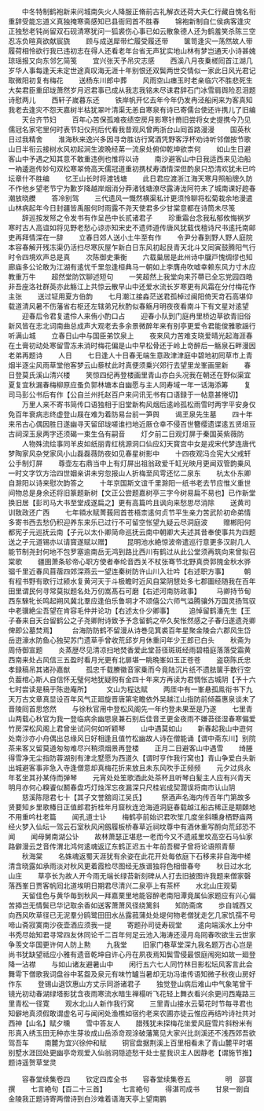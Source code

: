 <!-- { "loadSidebar": true } -->
　　中冬特制鹤袍新来问城南失火人降服正脩前古礼解衣还荷大夫仁行藏自愧名衔重辞受能忘道义真独掩寒斋感知已县衙囘首不胜春
　　锦袍新制自仁侯病客逢灾正独愁老钝尚留双石砚清寒犹问一狐裘伤心事已如云散象德人还为鹤羞笑杀陈三空忍冻负暄真欲献宸旒
　　顾与成送犀带纻履受履还带
　　箧笥逢灾一荡然故人带履荷相怜欲行我已违初志在得人还看老年台省无声犹实地山林有梦岂通天小诗甚媿琼瑶报又向东邻乞简笺
　　宜兴张天予吊灾志感
　　西溪八月夜乗槎囘首江湖几岁华人事每逢天未定世途真叹海无涯十年别恨还双鬓两世交情似一家此日风光君记取微阳初复有梅花
　　送杨东川郎中葬
　　风雨空山瘗玉时老亲临穴不胜悲死生大矣君臣重邱垅萧然岁月迟君事已成从我志我铭未尽诔君辞石门冰雪肩舆险忍泪题诗慰两儿
　　西轩子嵗暮东还
　　铁岸帆开忆去年今年仍发冉泾船闲来为客真知我老去逢灾不怨天嘉树半枯犹翠叶清渠无恙自寒泉有诗已寄儒台使还许携儿了旧编
　　天台齐节妇
　　百年心苦保孤难夜绩空房月影寒针黹旧尝将女史提携今乃见儒冠名家宅里何时表节妇仪刑后代看我昔观风曾两浙台山囘首路漫漫
　　国英秋日过我精舍
　　淮海秋来逸兴多因寻竒胜访行窝酒凭野客浮杯劝诗听邻僧按节歌山日半衔云接树水风初起涧生波晩经苐一流泉处俯仰乾坤欲柰何
　　如山生日避客山中予遇之知其意不敢重违例也惟将以诗
　　南沙避客山中日我适西来见泊船一衲逶迤传妙句双松寒翠倚高天儒冠道重初携杖寿酒情深但酌泉只恐清欢犹未已吟坛章什不胜编
　　忆王山长时将渡钱塘
　　此日君应渡浙江海天寒月照船牕久防不作他乡望老节宁为歉岁降越岸烟消分莽渚钱塘潦尽露涛泷阿符未了城南课好趂春潮放晓艭
　　答冷别驾
　　三代遗风一慨然横渠私计更须怜聊将松菊栽余地漫遣山林病起年今日封疆皆禹服何时雨露不尧天使君多少甘棠意都在诗筒未尽笺
　　辞巡按发帑之令发书有作呈邑中长贰诸君子
　　珍重霜台念我私郁攸悔祸岁寒时古人高谊如将见野老愁心谅亦知宋史不遗师道传唐风犹载伐檀诗尺书逺托南邮吏再拜情深在一辞
　　立春日郊人送小土牛至有作
　　令尹分春到野人野人庭院本容春解开残冻渠仍活扫尽寒灰屋乍新白日东风初起艮青天北斗又囘寅鼓腾阳气行时令四境欢声总是真
　　次陈御史秉衡
　　六载巢居是此州诗中牖戸愧绸缪也知廊庙多公论敢为江湖有逺忧千里忽逢桓典马一朝如上李膺舟吹嘘幸赖东风力寸木应教重万牛
　　超然堂防饮聊述短句
　　一笑超然上我堂向来芥蔕已全忘党园四皓非吾座洛社群英亦此觞江上共惊云散早山中还爱水流长岁寒更有风霜在分付梅花作主张
　　送过钲用夏方伯韵
　　七月潮江接淼茫送君孤棹过闽阳倚天竒石高堪仰载道清风暑不伤藩省右枢还左辖弟兄秋酌似春觞月明夜夜看南斗下有文星对逺望
　　迎春后令君复遣伶人来侑小酌口占
　　迎春小队到门庭冉里桥边草欲青旧俗新风皆在志北词南曲总成声大观老去多余景微醉年来有别亭更爱令君能俊雅歌謡行听满山城
　　立春日山中与国臣弟饮泉上
　　夜来风力苦难支晓爱晴光起海涯春在土膏初动处寒留雪冻未消时梅花偏是山中早松骨还于岭上竒醉后一觞泉石畔漫因老弟再题诗
　　人日
　　七日逢人十日春无端生意政津津庭中碧地初囘草市上青烟半逐尘风雨草堂他客梦云山藜杖此时真便须乗兴郊行去望里龙峯画里新
　　春日登莫氏溪山清兴楼
　　笑惊四纪再登楼画里青山亦白头况我在朝还在野似渠宜夏复宜秋漏春梅柳原应蚤负郭林塘本自幽愿与主人同寿域一年一话海添筹
　　复司马彭公书后有作【公自兰州托赵百户来问讯无书有口语録于一帖意甚惓切】
　　万里人来不寄书简传口语独相于旧堂新构风烟后逺岭孤松雨雪时两字平安身仅免百年衰病志终虚登山屐在难为着防易台前一笋舆
　　谒玊泉先生墓
　　四十年来吊古心偶因胜日遂幽寻天留邱垅嗟谁扫地近厫仓幸不侵百世簪缨遗谍逺五贤俎豆古祠深玉泉两字还须碣一束生刍有嗣音
　　灯夕前二日观灯屏于秦国英紫薇防
　　人物殊流绘事同羊皮如纸丽青红桃源洞口仙应幻天寳宫中女是戎宋代梦连唐代梦陶家风杂党家风小山磊磊薇防夜如见春星树影中
　　十四夜观冯佥宪大父戒轩公手制灯屏
　　尊壶左右鼎当中上有灯屏出祖翁政爱千缸光映月更闻双管韵乗风一时文字饮方洽四世姻亲讲未穷忽报山人折梅至风雩还忆二泉东
　　杭太仆东卿自滁阳以诗来慰次韵答之
　　十年京国斯文谊千里滁阳一纸书老去节应惟义重世间物总是身余还将旧篆题新树【文正公尝题嘉树亭三字今树易扁不易也】已作新堂换旧居【彭司马大书至堂成遂扁之】更有高篇吟且讽向来愁思尽消除
　　送黄司训致政还广西
　　七年頖水赋菁莪囘首苍梧柰逺何贞节平生亲力苦武阶初命弟情多寄书西去愁仍积迎养东来乐已过行不可留空怅望九疑云尽洞庭波
　　赠郴阳何都宪子元巡抚云南【子元以太仆卿简命巡抚云南中朝卿大夫述其昔奉使事共为四题送之子元道锡亦以请寳遂赋以赠】
　　昆明池水絶惊波帝遣巡行意更多汉尉几人能节制尧封何地不包罗塞逾南岳无鸿到路比西川有鹤过从此公堂须再筑向来曾拟召棠歌
　　疆圉萧条轸帝心职方使者奉纶音西关不杖张骞节北野真赍郭隗金秋水骅骝千里近春风苜蓿四郊深燕云一望连秦树防许山川入壮吟【右述职方事】
　　朝有程书野有歌行过颍水复黄河天于斗极瞻时近风自棠阴憇处多七郡圗经随我在百年田里谓民何寻常莫拟题名处万仞嵩髙石可磨【右述河南防政事】
　　马卿持节甸西东騋牝长鸣起朔风冀北羣应逢伯乐鲁坰才不颂僖公六师气溢腾骧外万国灵扬驾驭中老骥絶尘吾望在肯容毛仲并论功【右述太仆少卿事】
　　追悼留鹤潘先生【王子春来自天台留鹤公之子尧卿附诗致予予念留鹤之卒久矣怅然感之子春归遂遗尧卿俾即公墓焚焉】
　　台海防防鹤不留漫从诗巻见箕裘百年星聚金陵会六郡风生岱岳逰濠水防鱼心独契苏门遗草手曾收荒邱岁月休重问年少王郎已白头
　　秋斋为周侍御宣题
　　炎蒸歴尽见清凉扫地焚香爱此堂苔径斑斑经雨碧梧庭落落受霜黄西南来处占风信三五盈时看月光更有北扉堪一眺晩峯如玉正苍苍
　　盗窃陈氏忠孝録稿吊其诸孙嘉猷
　　孤忠千载賸徽音家乗而今竟陆沉片纸不遗胠箧手数行空负葢棺心斯人自信怀无璧何地犹疑购有金四十年来方再读为君惆怅古城阴【予十六七时尝读是稿于陈逊庵所】
　　文山为程达赋
　　两厓中有一峯悬孤鳯衔书下九天万古文章真显设百年风气正廻旋晋唐第宅瞻依外吴越江山指防前倾葢惠泉谈未了晋陵囘首思悠然
　　与徐秋官用中登松风阁先一年约登未果至是乃遂
　　七里青山两载心秋官为我一登临病余幽思泉兼石别后佳音玊更金夜雨不嫌苔径湿春寒偏爱竹房深松风阁上君曾坐试问何如听颖琴
　　山中遇莫如山
　　新春起我山中逰何处南沙亦小舟偶出总缘风日好相逢且值竹松幽故人诗在僧能诵【谓中斋东川】别院茶来客又留莫道匆匆难尽兴稍须烟景再登楼
　　正月二日避客山中遇雪
　　绮塍得雪净无尘指防蓉湖别有津北墅愿为西道久【谓时亨作我行窝也】青山争爱白头新出城避客事非急入寺逢僧意却真梅花折来放且未东风吹手正频频
　　元夕过呉永年茗坐其孙某侍而弹琴
　　元宵处处笙歌酒此处茶杯且听琴白髪主人应有兴青天明月亦何心糗餈似鬭春盘巧灯烛浑忘夜漏深只尺桂岩成契濶误将南市认山阴
　　慈溪陈隠君七十【其子文誉舘闾江吴氏】
　　祭酒声名海内传百年门第故多贤要知乡里歌椿日正值郎君折桂年月窟秋连沧海道洞庭春载越江船古稀正是期頥地不用重吟杜老篇
　　闻孔道士讣
　　梅鹤亭前始识君吹笙几度坐斜曛身栖野庙两经火梦入仙坛一驾云石室秋风闲劔履板桥春草近祠坟尊中有酒休重写酹向荒邱恐不闻
　　闻母舅南湖公讣
　　故林萧瑟正堪悲一老而今又不遗戚里坟高空石马仙家路僻漫云芝音传渭北鸿何逺魂返辽东鹤正迟五十年前吾穉子曾将论语照青藜
　　秋海棠
　　名姝魂返蜀天涯犹有余姿在此花开处每依庭下石移来非自海中槎清含晓露如承雨淡对秋风更着霞检尽图经无族谱独将色相借春夸
　　秋日过水北山庄
　　草亭长为故人开今雨无端长绿苔新刻碑从人打去旧披图许我题来僧家磬落西峯日贾客帆囘北道埃明日期君尽清兴二泉亭上有茶杯
　　水北山庄观菊
　　天留佳色与黄华毎到秋风一拜嘉栗里地能容醉老南阳潭竟属仙家题应有兴心偏苦揷岂无情鬓已华记取余香如送客萧萧风径绕篱斜
　　知防斋席
　　歩自城西又向西风吹草径已无泥羣分鸥鹭田田水丛露菰蒲处处堤何物老僧犹走乞几家饥孺不号啼山斋寂寞南沙夜壶酒应须我一提
　　寄题孙司徒寿砚堂
　　逺向端溪水上分中书秃尽始知君寻常四友休同论千二百年何足云池入海涛还浸月岛囘春吹欲生云世家争羡文华国更许何人防上勲
　　九我堂
　　旧家门巷草堂深九我名题万古心岂是尚书犹缺望祗应小雅有遗音乾坤自许心丹在夙夜焉知鬓雪侵最恨庭闱宛如故一廻登降一沾襟
　　与如山诸友避暑山中
　　闲行五六七人同竹林日影松坛风客言此会舞雩下僧歌我词盘谷中茗盌及泉元有味竹罏当暑却无功冯谁传语知微子秋夜山房好作东
　　登锡山退饮惠山方丈示同游诸君子
　　独觉登山病后难山中气象笔曾干镜光初动春湖绿塔影犹含夜雨寒流水暗生禅榻听飞花轻上舞衣看兴余更问西庵路三里青松一径寛
　　观水北山人新作我行窝
　　三里青山接水云菊花时节每寻君也知僻地真须假敢谓虚名可与闻闲处渔樵如宿约老来农圃亦徒云惟应再结吟诗社共对西神【山名】赋夕曛
　　雪中答友人
　　腊残犹未探梅花坐爱风庭雪片斜粉米有形真入绣玉田无种亦生芽妆成山岳添竒观涂破藩篱见大家兴比剡溪还不浅西郊吾欲驾吾车
　　南麓为宜兴徐仲和赋
　　铜官盘据荆溪上百里相看未了青山麓平时堪别墅水涯回处更幽亭竒观爱入仙翁洞隠迹愁干处士星我识主人因静老【谓施节推】题诗遥贺草堂灵












　　容春堂续集卷四
　　钦定四库全书
　　容春堂续集卷五　　　　　明　邵寳　撰
　　七言絶句【百二十三首】
　　七言絶句
　　得湛司成书
　　甘泉一劄自金陵我正题诗寄两僧诗到白沙难着语海天亭上望南鹏
